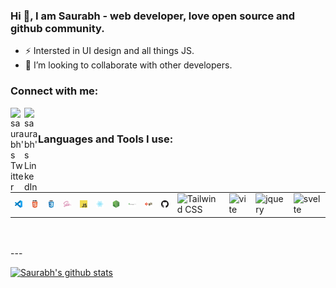 ### Hi 👋, I am Saurabh - web developer, love open source and github community.

- ⚡ Intersted in UI design and all things JS.
- 👯 I’m looking to collaborate with other developers.

### Connect with me:

[<img align="left" alt="saurabh's Twitter" width="22px" src="https://cdn.jsdelivr.net/npm/simple-icons@v3/icons/twitter.svg" />][twitter]
[<img align="left" alt="saurabh's LinkedIn" width="22px" src="https://cdn.jsdelivr.net/npm/simple-icons@v3/icons/linkedin.svg" />][linkedin]

<br />

### Languages and Tools I use:

<table>
    <tr>
        <td>
            <img title="Visual Studio code" alt="Visual Studio Code" width="40px" src="https://raw.githubusercontent.com/github/explore/80688e429a7d4ef2fca1e82350fe8e3517d3494d/topics/visual-studio-code/visual-studio-code.png" />
        </td>
        <td>
            <img title="HTML5" alt="HTML5" width="40px" src="https://raw.githubusercontent.com/github/explore/80688e429a7d4ef2fca1e82350fe8e3517d3494d/topics/html/html.png" />
        </td>
        <td>
            <img title="CSS3" alt="CSS3" width="40px" src="https://raw.githubusercontent.com/github/explore/80688e429a7d4ef2fca1e82350fe8e3517d3494d/topics/css/css.png" />
        </td>
        <td>
            <img title="Sass" alt="Sass" width="40px" src="https://raw.githubusercontent.com/github/explore/80688e429a7d4ef2fca1e82350fe8e3517d3494d/topics/sass/sass.png" />
        </td>
        <td>
            <img title="JavaScript" alt="JavaScript" width="40px" src="https://raw.githubusercontent.com/github/explore/80688e429a7d4ef2fca1e82350fe8e3517d3494d/topics/javascript/javascript.png" />
        </td>
        <td>
            <img title="React" alt="React" width="40px" src="https://raw.githubusercontent.com/github/explore/80688e429a7d4ef2fca1e82350fe8e3517d3494d/topics/react/react.png" />
        </td>
        <td>
            <img title="Nodejs" alt="Nodejs" width="40px" src="https://raw.githubusercontent.com/github/explore/80688e429a7d4ef2fca1e82350fe8e3517d3494d/topics/nodejs/nodejs.png" />
        </td>
        <td>
            <img title="MongoDB" alt="MongoDB" width="40px" src="https://raw.githubusercontent.com/github/explore/80688e429a7d4ef2fca1e82350fe8e3517d3494d/topics/mongodb/mongodb.png" />
        </td>
        <td>
            <img title="Git" alt="Git" width="40px" src="https://raw.githubusercontent.com/github/explore/80688e429a7d4ef2fca1e82350fe8e3517d3494d/topics/git/git.png" />
        </td>
        <td>
            <img title="Github" alt="GitHub" width="40px" src="https://raw.githubusercontent.com/github/explore/78df643247d429f6cc873026c0622819ad797942/topics/github/github.png" />
        </td>
        <td>
            <img title="Tailwind CSS" alt="Tailwind CSS" width="120px" src="https://camo.githubusercontent.com/53b9876cd8e38928387c6824043b0e2772b15b1bfdb7f42d0864216abbf3dfe8/68747470733a2f2f7265666163746f72696e6775692e6e7963332e63646e2e6469676974616c6f6365616e7370616365732e636f6d2f7461696c77696e642d6c6f676f2e737667" />
        </td>
        <td>
            <img title="Vite" alt="vite" width="40px" src="https://camo.githubusercontent.com/61e102d7c605ff91efedb9d7e47c1c4a07cef59d3e1da202fd74f4772122ca4e/68747470733a2f2f766974656a732e6465762f6c6f676f2e737667" />
        </td>
        <td>
            <img title="jQuery" alt="jquery" width="40px" src="https://avatars.githubusercontent.com/u/70142?s=40" />
        </td>
        <td>
            <img title="Svelte" alt="svelte" width="120px" src="https://svelte.dev/svelte-logo-horizontal.svg" />
        </td>
    </tr>
</table>
<br><br>
---

[![Saurabh's github stats](https://github-readme-stats.vercel.app/api?username=saurabh-33)](https://github.com/anuraghazra/github-readme-stats)

[twitter]: https://twitter.com/sorbx64
[linkedin]: https://linkedin.com/in/sorbx64
